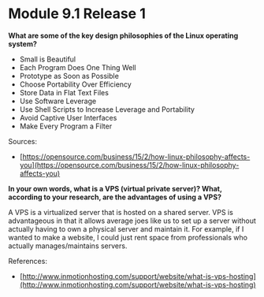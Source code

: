 # Module 9.1 Release 1

**What are some of the key design philosophies of the Linux operating system?**

* Small is Beautiful
* Each Program Does One Thing Well
* Prototype as Soon as Possible
* Choose Portability Over Efficiency
* Store Data in Flat Text Files
* Use Software Leverage
* Use Shell Scripts to Increase Leverage and Portability
* Avoid Captive User Interfaces
* Make Every Program a Filter

Sources:

* [https://opensource.com/business/15/2/how-linux-philosophy-affects-you](https://opensource.com/business/15/2/how-linux-philosophy-affects-you)

**In your own words, what is a VPS (virtual private server)? What, according to your research, are the advantages of using a VPS?**

A VPS is a virtualized server that is hosted on a shared server. VPS is advantageous in that it allows average joes like us to set up a server without actually having to own a physical server and maintain it. For example, if I wanted to make a website, I could just rent space from professionals who actually manages/maintains servers.

References:

* [http://www.inmotionhosting.com/support/website/what-is-vps-hosting](http://www.inmotionhosting.com/support/website/what-is-vps-hosting)

